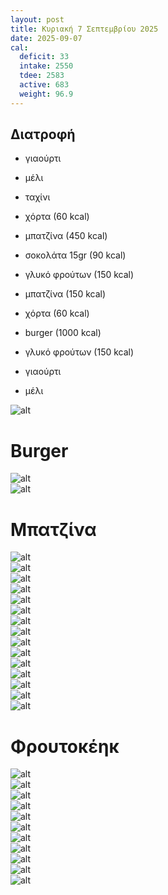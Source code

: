 ```yaml
---
layout: post
title: Κυριακή 7 Σεπτεμβρίου 2025
date: 2025-09-07
cal:
  deficit: 33
  intake: 2550
  tdee: 2583
  active: 683
  weight: 96.9
---
```


## Διατροφή

- γιαούρτι
- μέλι 
- ταχίνι

- χόρτα (60 kcal)
- μπατζίνα (450 kcal)
- σοκολάτα 15gr (90 kcal)
- γλυκό φρούτων (150 kcal)

- μπατζίνα (150 kcal)
- χόρτα (60 kcal)
- burger (1000 kcal)
- γλυκό φρούτων (150 kcal)

- γιαούρτι 
- μέλι



![alt](/pics/2025-09-07/greens.jpg)<br>

# Burger

![alt](/pics/2025-09-07/burger.jpg)<br>
![alt](/pics/2025-09-07/cake/cake-12.jpg)<br>

# Μπατζίνα

![alt](/pics/2025-09-07/pie/pie-01.jpg)<br>
![alt](/pics/2025-09-07/pie/pie-02.jpg)<br>
![alt](/pics/2025-09-07/pie/pie-03.jpg)<br>
![alt](/pics/2025-09-07/pie/pie-04.jpg)<br>
![alt](/pics/2025-09-07/pie/pie-05.jpg)<br>
![alt](/pics/2025-09-07/pie/pie-06.jpg)<br>
![alt](/pics/2025-09-07/pie/pie-07.jpg)<br>
![alt](/pics/2025-09-07/pie/pie-08.jpg)<br>
![alt](/pics/2025-09-07/pie/pie-09.jpg)<br>
![alt](/pics/2025-09-07/pie/pie-10.jpg)<br>
![alt](/pics/2025-09-07/pie/pie-11.jpg)<br>
![alt](/pics/2025-09-07/pie/pie-12.jpg)<br>
![alt](/pics/2025-09-07/pie/pie-14.jpg)<br>
![alt](/pics/2025-09-07/pie/pie-15.jpg)<br>
![alt](/pics/2025-09-07/pie/pie-16.jpg)<br>

# Φρουτοκέηκ

![alt](/pics/2025-09-07/cake/cake-01.jpg)<br>
![alt](/pics/2025-09-07/cake/cake-02.jpg)<br>
![alt](/pics/2025-09-07/cake/cake-03.jpg)<br>
![alt](/pics/2025-09-07/cake/cake-04.jpg)<br>
![alt](/pics/2025-09-07/cake/cake-05.jpg)<br>
![alt](/pics/2025-09-07/cake/cake-06.jpg)<br>
![alt](/pics/2025-09-07/cake/cake-07.jpg)<br>
![alt](/pics/2025-09-07/cake/cake-08.jpg)<br>
![alt](/pics/2025-09-07/cake/cake-09.jpg)<br>
![alt](/pics/2025-09-07/cake/cake-10.jpg)<br>
![alt](/pics/2025-09-07/cake/cake-11.jpg)<br>

